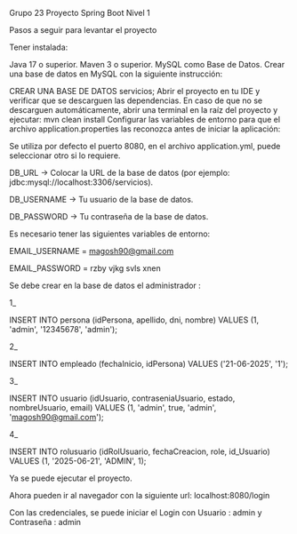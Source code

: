 Grupo 23 Proyecto Spring Boot Nivel 1

Pasos a seguir para levantar el proyecto

Tener instalada:

Java 17 o superior. Maven 3 o superior. MySQL como Base de Datos. Crear una base de datos en MySQL con la siguiente instrucción:

CREAR UNA BASE DE DATOS servicios; Abrir el proyecto en tu IDE y verificar que se descarguen las dependencias. En caso de que no se descarguen automáticamente, abrir una terminal en la raíz del proyecto y ejecutar: mvn clean install Configurar las variables de entorno para que el archivo application.properties las reconozca antes de iniciar la aplicación:

Se utiliza por defecto el puerto 8080, en el archivo application.yml, puede seleccionar otro si lo requiere.

DB_URL → Colocar la URL de la base de datos (por ejemplo: jdbc:mysql://localhost:3306/servicios).

DB_USERNAME → Tu usuario de la base de datos.

DB_PASSWORD → Tu contraseña de la base de datos.

Es necesario tener las siguientes variables de entorno:

EMAIL_USERNAME = magosh90@gmail.com

EMAIL_PASSWORD = rzby vjkg svls xnen

Se debe crear en la base de datos el administrador :

1_

INSERT INTO persona (idPersona, apellido, dni, nombre) VALUES (1, 'admin', '12345678', 'admin');

2_

INSERT INTO empleado (fechaInicio, idPersona) VALUES ('21-06-2025', '1');

3_

INSERT INTO usuario (idUsuario, contraseniaUsuario, estado, nombreUsuario, email) VALUES (1, 'admin', true, 'admin', 'magosh90@gmail.com');

4_

INSERT INTO rolusuario (idRolUsuario, fechaCreacion, role, id_Usuario) VALUES (1, '2025-06-21', 'ADMIN', 1);

Ya se puede ejecutar el proyecto.

Ahora pueden ir al navegador con la siguiente url: localhost:8080/login

Con las credenciales, se puede iniciar el Login con Usuario : admin y Contraseña : admin
